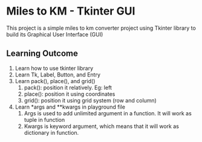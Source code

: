 # Miles to KM - Tkinter GUI

This project is a simple miles to km converter project using Tkinter library to build its Graphical User Interface (GUI)

## Learning Outcome
1. Learn how to use tkinter library
2. Learn Tk, Label, Button, and Entry
3. Learn pack(), place(), and grid()
   1. pack(): position it relatively. Eg: left
   2. place(): position it using coordinates
   3. grid(): position it using grid system (row and column)
4. Learn *args and **kwargs in playground file
   1. Args is used to add unlimited argument in a function. It will work as tuple in function
   2. Kwargs is keyword argument, which means that it will work as dictionary in function.